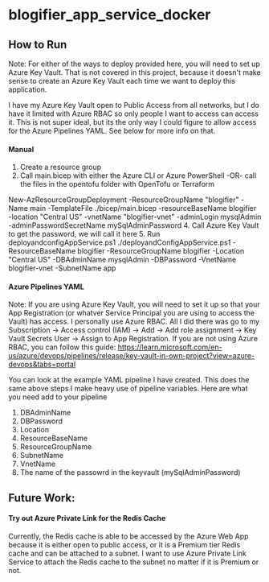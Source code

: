 # blogifier_app_service_docker

## How to Run
Note: For either of the ways to deploy provided here, you will need to set up Azure Key Vault. That is not covered in this project, because it doesn't make sense to create an Azure Key Vault each time we want to deploy this application.

I have my Azure Key Vault open to Public Access from all networks, but I do have it limited with Azure RBAC so only people I want to access can access it. This is not super ideal, but its the only way I could figure to allow access for the Azure Pipelines YAML. See below for more info on that.
#### Manual
1. Create a resource group
2. Call main.bicep with either the Azure CLI or Azure PowerShell -OR- call the files in the opentofu folder with OpenTofu or Terraform
   
  New-AzResourceGroupDeployment -ResourceGroupName "blogifier" -Name main -TemplateFile ./bicep/main.bicep -resourceBaseName blogifier -location "Central US" -vnetName "blogifier-vnet" -adminLogin mysqlAdmin -adminPasswordSecretName mySqlAdminPassword
4. Call Azure Key Vault to get the password, we will call it <password> here
5. Run deployandconfigAppService.ps1
  ./deployandConfigAppService.ps1 -ResourceBaseName blogifier -ResourceGroupName blogifier -Location "Central US" -DBAdminName mysqlAdmin -DBPassword <password> -VnetName blogifier-vnet -SubnetName app

#### Azure Pipelines YAML
Note: If you are using Azure Key Vault, you will need to set it up so that your App Registration (or whatver Service Principal you are using to access the Vault) has access. I personally use Azure RBAC. All I did there was go to my Subscription -> Access control (IAM) -> Add -> Add role assignment -> Key Vault Secrets User -> Assign to App Registration. If you are not using Azure RBAC, you can follow this guide: https://learn.microsoft.com/en-us/azure/devops/pipelines/release/key-vault-in-own-project?view=azure-devops&tabs=portal

You can look at the example YAML pipeline I have created. This does the same above steps
I make heavy use of pipeline variables. Here are what you need add to your pipeline

1. DBAdminName
2. DBPassword
3. Location
4. ResourceBaseName
5. ResourceGroupName
6. SubnetName
7. VnetName
8. The name of the passowrd in the keyvault (mySqlAdminPassword)

## Future Work:
#### Try out Azure Private Link for the Redis Cache
Currently, the Redis cache is able to be accessed by the Azure Web App because it is either open to public access, or it is a Premium tier Redis cache and can be attached to a subnet. I want to use Azure Private Link Service to attach the Redis cache to the subnet no matter if it is Premium or not.
